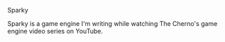 Sparky

Sparky is a game engine I'm writing while watching The Cherno's game engine video
series on YouTube.

